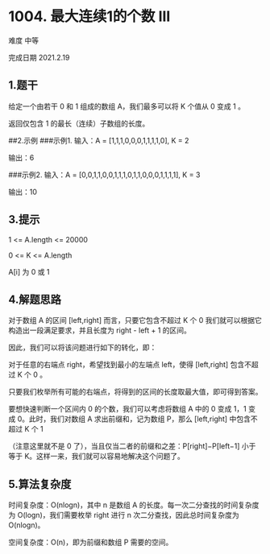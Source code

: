# 1004. 最大连续1的个数 III
难度 中等

完成日期 2021.2.19

## 1.题干
给定一个由若干 0 和 1 组成的数组 A，我们最多可以将 K 个值从 0 变成 1 。

返回仅包含 1 的最长（连续）子数组的长度。

##2.示例
###示例1.
输入：A = [1,1,1,0,0,0,1,1,1,1,0], K = 2

输出：6

###示例2.
输入：A = [0,0,1,1,0,0,1,1,1,0,1,1,0,0,0,1,1,1,1], K = 3

输出：10

## 3.提示
1 <= A.length <= 20000

0 <= K <= A.length

A[i] 为 0 或 1 

## 4.解题思路
对于数组 A 的区间 [left,right] 而言，只要它包含不超过 K 个 0 我们就可以根据它构造出一段满足要求，并且长度为 right - left + 1 的区间。

因此，我们可以将该问题进行如下的转化，即：

对于任意的右端点 right，希望找到最小的左端点 left，使得 [left,right] 包含不超过 K 个 0 。

只要我们枚举所有可能的右端点，将得到的区间的长度取最大值，即可得到答案。

要想快速判断一个区间内 0 的个数，我们可以考虑将数组 A 中的 0 变成 1，1 变成 0。此时，我们对数组 A 求出前缀和，记为数组 P，那么 [left,right] 中包含不超过 K 个 1

（注意这里就不是 0 了），当且仅当二者的前缀和之差：P[right]−P[left−1] 小于等于 K。这样一来，我们就可以容易地解决这个问题了。

## 5.算法复杂度

时间复杂度：O(nlogn)，其中 n 是数组 A 的长度。每一次二分查找的时间复杂度为 O(logn)，我们需要枚举 right 进行 n 次二分查找，因此总时间复杂度为 O(nlogn)。

空间复杂度：O(n)，即为前缀和数组 P 需要的空间。

